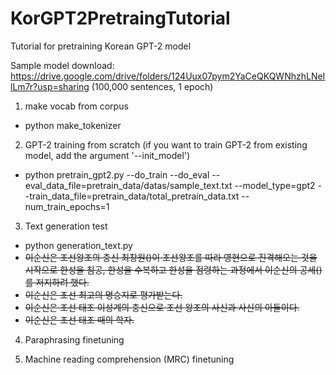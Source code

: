 # KorGPT2PretraingTutorial
Tutorial for pretraining Korean GPT-2 model

Sample model download: https://drive.google.com/drive/folders/124Uux07pym2YaCeQKQWNhzhLNeIlLm7r?usp=sharing
(100,000 sentences, 1 epoch) 

1. make vocab from corpus
- python make_tokenizer

2. GPT-2 training from scratch (if you want to train GPT-2 from existing model, add the argument '--init_model')
- python pretrain_gpt2.py --do_train --do_eval --eval_data_file=pretrain_data/datas/sample_text.txt --model_type=gpt2 --train_data_file=pretrain_data/total_pretrain_data.txt --num_train_epochs=1

3. Text generation test
- python generation_text.py
- <s> 이순신은 조선왕조의 충신 최창원(<unk><unk><unk>)이 조선왕조를 따라 영현으로 진격해오는 것을 시작으로 한성을 침공, 한성을 수복하고 한성을 점령하는 과정에서 이순신의 공세(<unk><unk>)를 저지하려 했다.</s>
- <s> 이순신은 조선 최고의 명승지로 평가받는다.</s>
- <s> 이순신은 조선 태조 이성계의 충신으로 조선 왕조의 사신과 사신의 아들이다.</s>
- <s> 이순신은 조선 태조 때의 학자.</s>

4. Paraphrasing finetuning

5. Machine reading comprehension (MRC) finetuning








